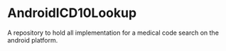 # AndroidICD10Lookup
A repository to hold all implementation for a medical code search on the android platform.

